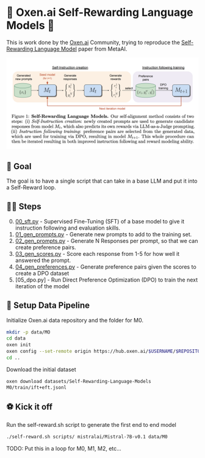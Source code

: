 # 🐂 Oxen.ai Self-Rewarding Language Models 🔁

This is work done by the [Oxen.ai](https://oxen.ai/community) Community, trying to reproduce the [Self-Rewarding Language Model](https://arxiv.org/abs/2401.10020) paper from MetaAI.

<img src="./images/SRLM.png" width="512px"></img>

## 🤖 Goal

The goal is to have a single script that can take in a base LLM and put it into a Self-Reward loop.

## 🏃‍➡️ Steps

0) [00_sft.py](scripts/00_sft.py) - Supervised Fine-Tuning (SFT) of a base model to give it instruction following and evaluation skills.
1) [01_gen_prompts.py](scripts/01_gen_prompts.py) - Generate new prompts to add to the training set.
2) [02_gen_prompts.py](scripts/02_gen_responses.py) - Generate N Responses per prompt, so that we can create preference pairs.
3) [03_gen_scores.py](scripts/03_gen_scores.py) - Score each response from 1-5 for how well it answered the prompt.
4) [04_gen_preferences.py](scripts/04_gen_preferences.py) - Generate preference pairs given the scores to create a DPO dataset
5) [05_dpo.py] - Run Direct Preference Optimization (DPO) to train the next iteration of the model

## 💾 Setup Data Pipeline

Initialize Oxen.ai data repository and the folder for M0.

```bash
mkdir -p data/MO
cd data
oxen init
oxen config --set-remote origin https://hub.oxen.ai/$USERNAME/$REPOSITORY
cd ..
```

Download the initial dataset

```
oxen download datasets/Self-Rewarding-Language-Models M0/train/ift+eft.jsonl
```

## ⚽️ Kick it off

Run the self-reward.sh script to generate the first end to end model

```bash
./self-reward.sh scripts/ mistralai/Mistral-7B-v0.1 data/M0
```

TODO: Put this in a loop for M0, M1, M2, etc...